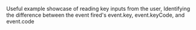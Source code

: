 Useful example showcase of reading key inputs from the user, Identifying the difference between the event fired's event.key, event.keyCode, and event.code